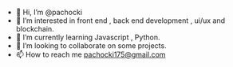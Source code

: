 - 👋 Hi, I’m @pachocki
- 👀 I’m interested in front end , back end development , ui/ux and blockchain.
- 🌱 I’m currently learning Javascript , Python.
- 💞️ I’m looking to collaborate on some projects.
- 📫 How to reach me pachocki175@gmail.com

